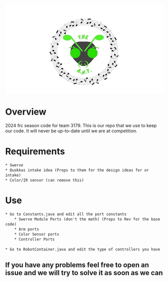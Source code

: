 
![alt text](https://github.com/frc3179/Swerve-2024-1.0/blob/main/Logo.png?raw=true)

# Overview
2024 frc season code for team 3179. This is our repo that we use to keep our code. It will never be up-to-date until we are at competition.

# Requirements
    * Swerve
    * Quokkas intake idea (Props to them for the design ideas for or intake)
    * Color/IR sensor (can remove this)

# Use
    * Go to Constants.java and edit all the port constants
        * Swerve Module Ports (don't the math) (Props to Rev for the base code)
        * Arm ports
        * Color Sensor ports
        * Controller Ports

    * Go to RobotContainer.java and edit the type of controllers you have

## If you have any problems feel free to open an issue and we will try to solve it as soon as we can
